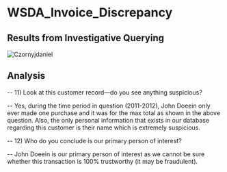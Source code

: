 # WSDA_Invoice_Discrepancy


## Results from Investigative Querying





![Czornyjdaniel](https://github.com/dczornyj/WSDA_Invoice_Discrepancy/assets/101612220/698ae2bd-abbd-4d8e-8727-fe2e093c2b91)













## Analysis


-- 11)  Look at this customer record—do you see anything suspicious? 

-- Yes, during the time period in question (2011-2012), John Doeein only ever made one purchase and it was for the max total as shown in the above question. Also, the only personal information that exists in our database regarding this customer is their name which is extremely suspicious.


-- 12)  Who do you conclude is our primary person of interest?

-- John Doeein is our primary person of interest as we cannot be sure whether this transaction is 100% trustworthy (it may be fraudulent). 
